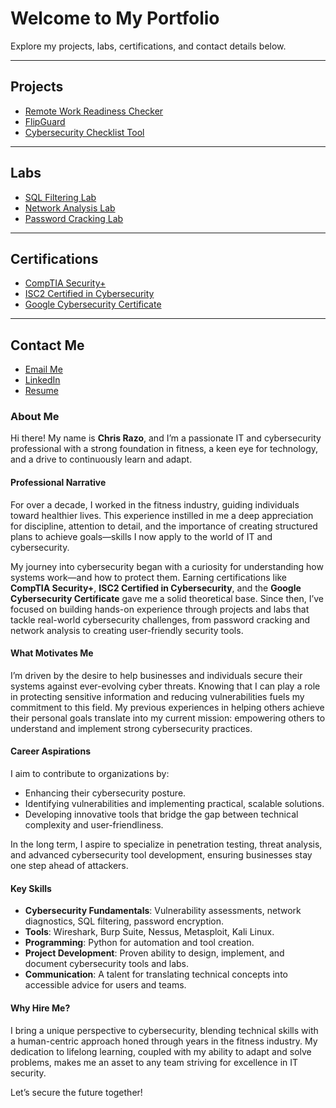 # Welcome to My Portfolio

Explore my projects, labs, certifications, and contact details below.

---

## Projects <a id="projects"></a>
- [Remote Work Readiness Checker](./projects/remote-work-readiness-checker.md)
- [FlipGuard](./projects/flipguard.md)
- [Cybersecurity Checklist Tool](./projects/cybersecurity-checklist-tool.md)

---

## Labs
- [SQL Filtering Lab](./labs/sql-filtering-lab.md)
- [Network Analysis Lab](./labs/network-analysis-lab.md)
- [Password Cracking Lab](./labs/password-cracking-lab.md)

---

## Certifications
- [CompTIA Security+](./assets/certifications/CompTIA-Security-Plus-Certificate.pdf)
- [ISC2 Certified in Cybersecurity](./assets/certifications/ISC2-CC-Certification.pdf)
- [Google Cybersecurity Certificate](./assets/certifications/Google-Cybersecurity-Certificate.pdf)

---

## Contact Me
- [Email Me](mailto:christopher.razo@icloud.com)
- [LinkedIn](https://linkedin.com/in/christopher-razo)
- [Resume](assets/resume/cr-resume.pdf)

### **About Me**

Hi there! My name is **Chris Razo**, and I’m a passionate IT and cybersecurity professional with a strong foundation in fitness, a keen eye for technology, and a drive to continuously learn and adapt.

#### **Professional Narrative**
For over a decade, I worked in the fitness industry, guiding individuals toward healthier lives. This experience instilled in me a deep appreciation for discipline, attention to detail, and the importance of creating structured plans to achieve goals—skills I now apply to the world of IT and cybersecurity.

My journey into cybersecurity began with a curiosity for understanding how systems work—and how to protect them. Earning certifications like **CompTIA Security+**, **ISC2 Certified in Cybersecurity**, and the **Google Cybersecurity Certificate** gave me a solid theoretical base. Since then, I’ve focused on building hands-on experience through projects and labs that tackle real-world cybersecurity challenges, from password cracking and network analysis to creating user-friendly security tools.

#### **What Motivates Me**
I’m driven by the desire to help businesses and individuals secure their systems against ever-evolving cyber threats. Knowing that I can play a role in protecting sensitive information and reducing vulnerabilities fuels my commitment to this field. My previous experiences in helping others achieve their personal goals translate into my current mission: empowering others to understand and implement strong cybersecurity practices.

#### **Career Aspirations**
I aim to contribute to organizations by:
- Enhancing their cybersecurity posture.
- Identifying vulnerabilities and implementing practical, scalable solutions.
- Developing innovative tools that bridge the gap between technical complexity and user-friendliness.

In the long term, I aspire to specialize in penetration testing, threat analysis, and advanced cybersecurity tool development, ensuring businesses stay one step ahead of attackers.

#### **Key Skills**
- **Cybersecurity Fundamentals**: Vulnerability assessments, network diagnostics, SQL filtering, password encryption.
- **Tools**: Wireshark, Burp Suite, Nessus, Metasploit, Kali Linux.
- **Programming**: Python for automation and tool creation.
- **Project Development**: Proven ability to design, implement, and document cybersecurity tools and labs.
- **Communication**: A talent for translating technical concepts into accessible advice for users and teams.

#### **Why Hire Me?**
I bring a unique perspective to cybersecurity, blending technical skills with a human-centric approach honed through years in the fitness industry. My dedication to lifelong learning, coupled with my ability to adapt and solve problems, makes me an asset to any team striving for excellence in IT security.

Let’s secure the future together!
